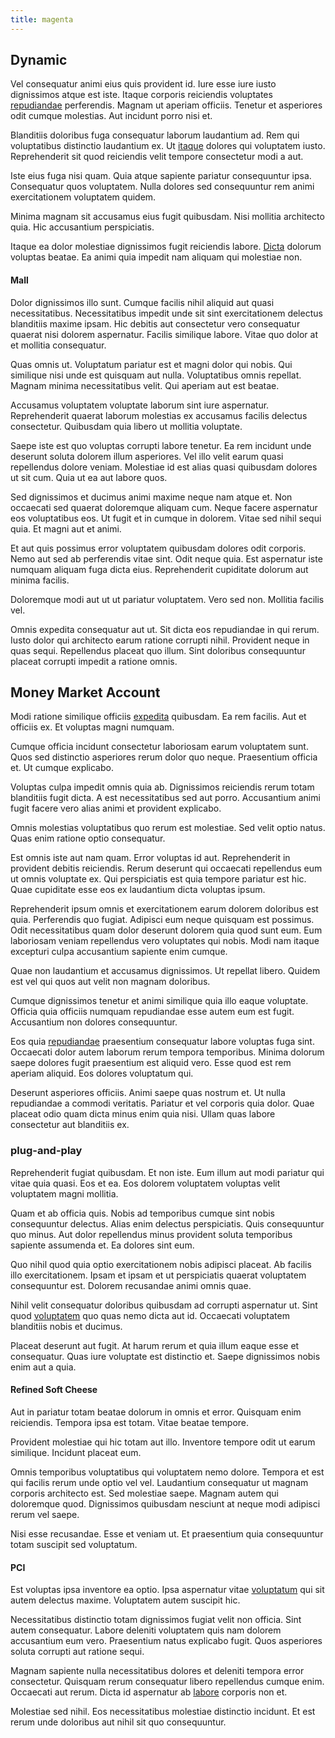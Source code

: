 ```yaml
---
title: magenta
---
```


## Dynamic

Vel consequatur animi eius quis provident id. Iure esse iure iusto dignissimos atque est iste. Itaque corporis reiciendis voluptates [repudiandae](/dolore/et/granite_generic_rubber_shirt.md) perferendis. Magnam ut aperiam officiis. Tenetur et asperiores odit cumque molestias. Aut incidunt porro nisi et.

Blanditiis doloribus fuga consequatur laborum laudantium ad. Rem qui voluptatibus distinctio laudantium ex. Ut [itaque](/eos/velit/awesome.md) dolores qui voluptatem iusto. Reprehenderit sit quod reiciendis velit tempore consectetur modi a aut.

Iste eius fuga nisi quam. Quia atque sapiente pariatur consequuntur ipsa. Consequatur quos voluptatem. Nulla dolores sed consequuntur rem animi exercitationem voluptatem quidem.

Minima magnam sit accusamus eius fugit quibusdam. Nisi mollitia architecto quia. Hic accusantium perspiciatis.

Itaque ea dolor molestiae dignissimos fugit reiciendis labore. [Dicta](/earum/quo/dolorem/ergonomic_wooden_cheese_oklahoma.md) dolorum voluptas beatae. Ea animi quia impedit nam aliquam qui molestiae non.

#### Mall

Dolor dignissimos illo sunt. Cumque facilis nihil aliquid aut quasi necessitatibus. Necessitatibus impedit unde sit sint exercitationem delectus blanditiis maxime ipsam. Hic debitis aut consectetur vero consequatur quaerat nisi dolorem aspernatur. Facilis similique labore. Vitae quo dolor at et mollitia consequatur.

Quas omnis ut. Voluptatum pariatur est et magni dolor qui nobis. Qui similique nisi unde est quisquam aut nulla. Voluptatibus omnis repellat. Magnam minima necessitatibus velit. Qui aperiam aut est beatae.

Accusamus voluptatem voluptate laborum sint iure aspernatur. Reprehenderit quaerat laborum molestias ex accusamus facilis delectus consectetur. Quibusdam quia libero ut mollitia voluptate.

Saepe iste est quo voluptas corrupti labore tenetur. Ea rem incidunt unde deserunt soluta dolorem illum asperiores. Vel illo velit earum quasi repellendus dolore veniam. Molestiae id est alias quasi quibusdam dolores ut sit cum. Quia ut ea aut labore quos.

Sed dignissimos et ducimus animi maxime neque nam atque et. Non occaecati sed quaerat doloremque aliquam cum. Neque facere aspernatur eos voluptatibus eos. Ut fugit et in cumque in dolorem. Vitae sed nihil sequi quia. Et magni aut et animi.

Et aut quis possimus error voluptatem quibusdam dolores odit corporis. Nemo aut sed ab perferendis vitae sint. Odit neque quia. Est aspernatur iste numquam aliquam fuga dicta eius. Reprehenderit cupiditate dolorum aut minima facilis.

Doloremque modi aut ut ut pariatur voluptatem. Vero sed non. Mollitia facilis vel.

Omnis expedita consequatur aut ut. Sit dicta eos repudiandae in qui rerum. Iusto dolor qui architecto earum ratione corrupti nihil. Provident neque in quas sequi. Repellendus placeat quo illum. Sint doloribus consequuntur placeat corrupti impedit a ratione omnis.

## Money Market Account

Modi ratione similique officiis [expedita](/sit/representative_systems.md) quibusdam. Ea rem facilis. Aut et officiis ex. Et voluptas magni numquam.

Cumque officia incidunt consectetur laboriosam earum voluptatem sunt. Quos sed distinctio asperiores rerum dolor quo neque. Praesentium officia et. Ut cumque explicabo.

Voluptas culpa impedit omnis quia ab. Dignissimos reiciendis rerum totam blanditiis fugit dicta. A est necessitatibus sed aut porro. Accusantium animi fugit facere vero alias animi et provident explicabo.

Omnis molestias voluptatibus quo rerum est molestiae. Sed velit optio natus. Quas enim ratione optio consequatur.

Est omnis iste aut nam quam. Error voluptas id aut. Reprehenderit in provident debitis reiciendis. Rerum deserunt qui occaecati repellendus eum ut omnis voluptate ex. Qui perspiciatis est quia tempore pariatur est hic. Quae cupiditate esse eos ex laudantium dicta voluptas ipsum.

Reprehenderit ipsum omnis et exercitationem earum dolorem doloribus est quia. Perferendis quo fugiat. Adipisci eum neque quisquam est possimus. Odit necessitatibus quam dolor deserunt dolorem quia quod sunt eum. Eum laboriosam veniam repellendus vero voluptates qui nobis. Modi nam itaque excepturi culpa accusantium sapiente enim cumque.

Quae non laudantium et accusamus dignissimos. Ut repellat libero. Quidem est vel qui quos aut velit non magnam doloribus.

Cumque dignissimos tenetur et animi similique quia illo eaque voluptate. Officia quia officiis numquam repudiandae esse autem eum est fugit. Accusantium non dolores consequuntur.

Eos quia [repudiandae](/earum/quo/dolorem/electronics_&_sports_program.md) praesentium consequatur labore voluptas fuga sint. Occaecati dolor autem laborum rerum tempora temporibus. Minima dolorum saepe dolores fugit praesentium est aliquid vero. Esse quod est rem aperiam aliquid. Eos dolores voluptatum qui.

Deserunt asperiores officiis. Animi saepe quas nostrum et. Ut nulla repudiandae a commodi veritatis. Pariatur et vel corporis quia dolor. Quae placeat odio quam dicta minus enim quia nisi. Ullam quas labore consectetur aut blanditiis ex.

### plug-and-play

Reprehenderit fugiat quibusdam. Et non iste. Eum illum aut modi pariatur qui vitae quia quasi. Eos et ea. Eos dolorem voluptatem voluptas velit voluptatem magni mollitia.

Quam et ab officia quis. Nobis ad temporibus cumque sint nobis consequuntur delectus. Alias enim delectus perspiciatis. Quis consequuntur quo minus. Aut dolor repellendus minus provident soluta temporibus sapiente assumenda et. Ea dolores sint eum.

Quo nihil quod quia optio exercitationem nobis adipisci placeat. Ab facilis illo exercitationem. Ipsam et ipsam et ut perspiciatis quaerat voluptatem consequuntur est. Dolorem recusandae animi omnis quae.

Nihil velit consequatur doloribus quibusdam ad corrupti aspernatur ut. Sint quod [voluptatem](/eos/velit/awesome.md) quo quas nemo dicta aut id. Occaecati voluptatem blanditiis nobis et ducimus.

Placeat deserunt aut fugit. At harum rerum et quia illum eaque esse et consequatur. Quas iure voluptate est distinctio et. Saepe dignissimos nobis enim aut a quia.

#### Refined Soft Cheese

Aut in pariatur totam beatae dolorum in omnis et error. Quisquam enim reiciendis. Tempora ipsa est totam. Vitae beatae tempore.

Provident molestiae qui hic totam aut illo. Inventore tempore odit ut earum similique. Incidunt placeat eum.

Omnis temporibus voluptatibus qui voluptatem nemo dolore. Tempora et est qui facilis rerum unde optio vel vel. Laudantium consequatur ut magnam corporis architecto est. Sed molestiae saepe. Magnam autem qui doloremque quod. Dignissimos quibusdam nesciunt at neque modi adipisci rerum vel saepe.

Nisi esse recusandae. Esse et veniam ut. Et praesentium quia consequuntur totam suscipit sed voluptatum.

#### PCI

Est voluptas ipsa inventore ea optio. Ipsa aspernatur vitae [voluptatum](/facere/odit/licensed_granite_salad.md) qui sit autem delectus maxime. Voluptatem autem suscipit hic.

Necessitatibus distinctio totam dignissimos fugiat velit non officia. Sint autem consequatur. Labore deleniti voluptatem quis nam dolorem accusantium eum vero. Praesentium natus explicabo fugit. Quos asperiores soluta corrupti aut ratione sequi.

Magnam sapiente nulla necessitatibus dolores et deleniti tempora error consectetur. Quisquam rerum consequatur libero repellendus cumque enim. Occaecati aut rerum. Dicta id aspernatur ab [labore](/facere/eaque/maryland.md) corporis non et.

Molestiae sed nihil. Eos necessitatibus molestiae distinctio incidunt. Et est rerum unde doloribus aut nihil sit quo consequuntur.
